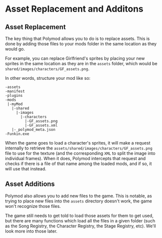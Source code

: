 # Asset Replacement and Additons

## Asset Replacement

The key thing that Polymod allows you to do is to replace assets. This is done by adding those files to your mods folder in the same location as they would go.

For example, you can replace Girlfriend's sprites by placing your new sprites in the same location as they are in the `assets` folder, which would be `shared/images/characters/GF_assets.png`.

In other words, structure your mod like so:

```
-assets
-manifest
-plugins
-mods
 |-myMod
   |-shared
     |-images
       |-characters
         |-GF_assets.png
         |-GF_assets.xml
   |-_polymod_meta.json
-Funkin.exe
```

When the game goes to load a character's sprites, it will make a request internally to retrieve the `assets/shared/images/characters/GF_assets.png` file to use for the texture (and the corresponding `XML` to split the image into individual frames). When it does, Polymod intercepts that request and checks if there is a file of that name among the loaded mods, and if so, it will use that instead.

## Asset Additions

Polymod also allows you to add new files to the game. This is notable, as trying to place new files into the `assets` directory doesn't work, the game won't recognize those files.

The game still needs to get told to load those assets for them to get used, but there are many functions which load all the files in a given folder (such as the Song Registry, the Character Registry, the Stage Registry, etc). We'll look more into those later.